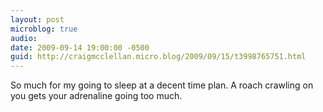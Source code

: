 ```yaml
---
layout: post
microblog: true
audio: 
date: 2009-09-14 19:00:00 -0500
guid: http://craigmcclellan.micro.blog/2009/09/15/t3998765751.html
---
```

So much for my going to sleep at a decent time plan. A roach crawling on you gets your adrenaline going too much.
